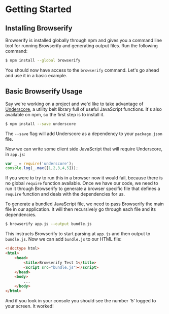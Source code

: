 # Getting Started

## Installing Browserify

Browserify is installed globally through npm and gives you a command line tool for running Browserify and generating output files. Run the following command:

```bash
$ npm install --global browserify
```

You should now have access to the `browserify` command. Let's go ahead and use it in a basic example.

## Basic Browserify Usage

Say we're working on a project and we'd like to take advantage of [Underscore](http://underscorejs.org/), a utility belt library full of useful JavaScript functions. It's also available on npm, so the first step is to install it.

```bash
$ npm install --save underscore
```

The `--save` flag will add Underscore as a dependency to your `package.json` file.

Now we can write some client side JavaScript that will require Underscore, in `app.js`:

```js
var _ = require('underscore');
console.log(_.max([1,2,3,4,5]));
```

If you were to try to run this in a browser now it would fail, because there is no global `require` function available. Once we have our code, we need to run it through Browserify to generate a browser specific file that defines a `require` function and deals with the dependencies for us.

To generate a bundled JavaScript file, we need to pass Browserify the main file in our application. It will then recursively go through each file and its dependencies.

```bash
$ browserify app.js --output bundle.js
```

This instructs Browserify to start parsing at `app.js` and then output to `bundle.js`. Now we can add `bundle.js` to our HTML file:

```html
<!doctype html>
<html>
    <head>
        <title>Browserify Test 1</title>
        <script src="bundle.js"></script>
    </head>
    <body>
        ...
    </body>
</html>
```

And if you look in your console you should see the number '5' logged to your screen. It worked!

